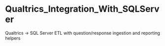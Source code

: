 # Qualtrics_Integration_With_SQLServer
Qualtrics → SQL Server ETL with question/response ingestion and reporting helpers
